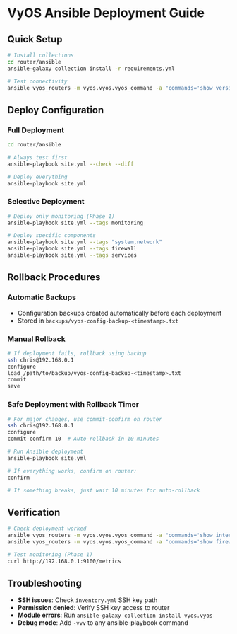 # VyOS Ansible Deployment Guide

## Quick Setup

```bash
# Install collections
cd router/ansible
ansible-galaxy collection install -r requirements.yml

# Test connectivity
ansible vyos_routers -m vyos.vyos.vyos_command -a "commands='show version'"
```

## Deploy Configuration

### Full Deployment
```bash
cd router/ansible

# Always test first
ansible-playbook site.yml --check --diff

# Deploy everything
ansible-playbook site.yml
```

### Selective Deployment
```bash
# Deploy only monitoring (Phase 1)
ansible-playbook site.yml --tags monitoring

# Deploy specific components
ansible-playbook site.yml --tags "system,network"
ansible-playbook site.yml --tags firewall
ansible-playbook site.yml --tags services
```

## Rollback Procedures

### Automatic Backups
- Configuration backups created automatically before each deployment
- Stored in `backups/vyos-config-backup-<timestamp>.txt`

### Manual Rollback
```bash
# If deployment fails, rollback using backup
ssh chris@192.168.0.1
configure
load /path/to/backup/vyos-config-backup-<timestamp>.txt
commit
save
```

### Safe Deployment with Rollback Timer
```bash
# For major changes, use commit-confirm on router
ssh chris@192.168.0.1
configure
commit-confirm 10  # Auto-rollback in 10 minutes

# Run Ansible deployment
ansible-playbook site.yml

# If everything works, confirm on router:
confirm

# If something breaks, just wait 10 minutes for auto-rollback
```

## Verification
```bash
# Check deployment worked
ansible vyos_routers -m vyos.vyos.vyos_command -a "commands='show interfaces'"
ansible vyos_routers -m vyos.vyos.vyos_command -a "commands='show firewall'"

# Test monitoring (Phase 1)
curl http://192.168.0.1:9100/metrics
```

## Troubleshooting
- **SSH issues**: Check `inventory.yml` SSH key path
- **Permission denied**: Verify SSH key access to router
- **Module errors**: Run `ansible-galaxy collection install vyos.vyos`
- **Debug mode**: Add `-vvv` to any ansible-playbook command